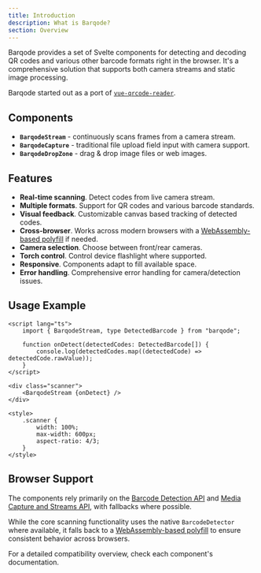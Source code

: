 ```yaml
---
title: Introduction
description: What is Barqode?
section: Overview
---
```


Barqode provides a set of Svelte components for detecting and decoding QR codes and various other barcode formats right in the browser. It's a comprehensive solution that supports both camera streams and static image processing.

Barqode started out as a port of [`vue-qrcode-reader`](https://github.com/gruhn/vue-qrcode-reader).

## Components

- **`BarqodeStream`** - continuously scans frames from a camera stream.
- **`BarqodeCapture`** - traditional file upload field input with camera support.
- **`BarqodeDropZone`** - drag & drop image files or web images.

## Features

- **Real-time scanning**. Detect codes from live camera stream.
- **Multiple formats**. Support for QR codes and various barcode standards.
- **Visual feedback**. Customizable canvas based tracking of detected codes.
- **Cross-browser**. Works across modern browsers with a [WebAssembly-based polyfill](https://github.com/Sec-ant/barcode-detector) if needed.
- **Camera selection**. Choose between front/rear cameras.
- **Torch control**. Control device flashlight where supported.
- **Responsive**. Components adapt to fill available space.
- **Error handling**. Comprehensive error handling for camera/detection issues.

## Usage Example

```svelte
<script lang="ts">
	import { BarqodeStream, type DetectedBarcode } from "barqode";

	function onDetect(detectedCodes: DetectedBarcode[]) {
		console.log(detectedCodes.map((detectedCode) => detectedCode.rawValue));
	}
</script>

<div class="scanner">
	<BarqodeStream {onDetect} />
</div>

<style>
	.scanner {
		width: 100%;
		max-width: 600px;
		aspect-ratio: 4/3;
	}
</style>
```

## Browser Support

The components rely primarily on the [Barcode Detection API](https://developer.mozilla.org/en-US/docs/Web/API/Barcode_Detection_API) and [Media Capture and Streams API](https://developer.mozilla.org/en-US/docs/Web/API/Media_Capture_and_Streams_API), with fallbacks where possible.

While the core scanning functionality uses the native `BarcodeDetector` where available, it falls back to a [WebAssembly-based polyfill](https://github.com/Sec-ant/barcode-detector) to ensure consistent behavior across browsers.

For a detailed compatibility overview, check each component's documentation.

